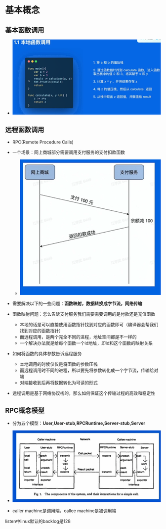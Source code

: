 # 基本概念

## 基本函数调用

- ![](image/本地函数调用.png)



## 远程函数调用

- RPC(Remote Procedure Calls)
- 一个场景：网上商城部分需要调用支付服务的支付扣款函数
  - ![](image/rpc场景.png)



- 需要解决以下的一些问题：**函数映射，数据转换成字节流，网络传输**

- 函数映射问题：怎么告诉支付服务我们需要需要调用的是付款还是充值函数
  - 本地的话是可以直接使用函数指针找到对应的函数即可（编译器会帮我们找到对应的函数指针）
  - 而远程调用，是两个完全不同的进程，地址空间都是不一样的
  - 一个解决办法就是给每个函数一个id地址，即id和这个函数的映射关系
- 如何将函数的具体参数告诉远程服务
  - 本地调用的时候仅仅是将函数的参数压栈
  - 而远程调用时不同的进程，所以要先将参数转化成一个字节流，传输给对端
  - 对端接收到后再将数据转化为可读的形式
- 远程调用是基于网络协议栈的，那么如何保证这个传输过程的高效和稳定性



## RPC概念模型

- 分为五个模型：**User,User-stub,RPCRuntime,Server-stub,Server**

- ![](image/rpc概念模型.png)
- caller machine是调用端，callee machine是被调用端



listen中linux默认的backlog是128